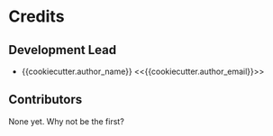 # Credits

## Development Lead

* {{cookiecutter.author_name}} <<{{cookiecutter.author_email}}>>

## Contributors

None yet. Why not be the first?
